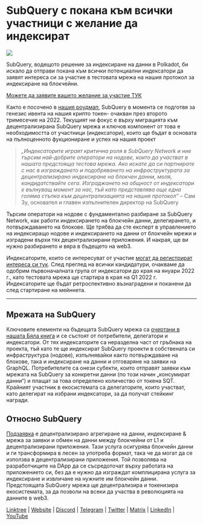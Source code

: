 # SubQuery с покана към всички участници с желание да индексират

![](https://miro.medium.com/max/1400/1*qa014uV1jHA2WTVhUadrdA.png)

SubQuery, водещото решение за индексиране на данни в Polkadot, би искало да отправи покана към всички потенциални индексатори да заявят интереса си за участие в тестовата мрежа на нашия протокол за индексиране на блокчейни.

[Можете да заявите вашето желание за участие ТУК](https://forms.gle/RyXyhb8T9Gxkwi7R9)

Както е посочено в [нашия роудмап](https://subquery.medium.com/subquery-releases-technical-roadmap-2a3a383c49b), SubQuery в момента се подготвя за генезис ивента на нашия крипто токен- очакван през второто тримесечие на 2022. Текущият ни фокус е върху миграцията към децентрализирана SubQuery мрежа и ключов компонент от това е необходимостта от участници (индексатори), които ще бъдат в основата на пълноценното фукциониране и успех на нашия проект

> _„Индексаторите играят критична роля в SubQuery Network и ние търсим най-добрите оператори на нодове, които да участват в нашата предстояща тестова мрежа. Ако искате да си партнирате с нас в изграждането и подобряването на инфраструктурата за децентрализирано индексиране на блокчен данни, моля, кандидатствайте сега. Изграджането на общност от индексатори е вълнуващ момент за нас, тъй като представлява още една голяма стъпка към децентрализацията на нашия протокол”_ – Сам Зу, основател и главен изпълнителен директор на SubQuery

Търсим оператори на нодове с фундаментално разбиране за SubQuery Network, как работи индексирането на блокчейн данни, делегирането, и потвърждаването на блокове. Ще трябва да сте експерт в управлението на индексиращо нодове и индексирането на данни от блокчейн мрежи и изградени върхи тях децентрализирани приложения. И накрая, ще ви нужно разбирането и вяра в бъдещето на web3.

Индексаторите, които се интересуват от участие [могат да регистрират интереса си тук](https://forms.gle/RyXyhb8T9Gxkwi7R9). След преглед на всички кандидатури, очакваме да одобрим първоначалната група от индексатори до края на януари 2022 г., като тестовата мрежа ще стартира в края на Q1 2022 г. Индексаторите ще бъдат ретроспективно възнаградени и поканени да след стартиране на мейннета.

---

## Мрежата на SubQuery

Ключовите елементи на  бъдещата SubQuery мрежа са [очертани в нашата Бяла книга](https://static.subquery.network/whitepaper.pdf) и се състоят от потребители, делегатори и индексатори. От тях индексаторите са неразделна част от гръбнака на проекта, тъй като те ще индексират SubQuery проекти в собствената си инфраструктура (нодове), изпълнявайки както потвърждаване на блокове, така и индексиране на данни и отговаряне на заявки на GraphQL. Потребителите са онези субекти, които отправят заявки към мрежата на SubQuery за конкретни данни (по този начин „консумират данни“) и плащат за това определено количество от токена SQT. Крайният участник в екосистемата са делегаторите, които участват, като делегират на избрани индексатори, за да получат стейкинг награди.

## Относно SubQuery

[Подзаявка](https://subquery.network/) е децентрализирано агрегиране на данни, индексиране & мрежа за заявки и обмен на данни между блокчейни от L1 и децентрализирани приложения. Тази услуга осигурява блокчейн данни и ги трансформира в лесен за употреба формат, така че да могат да се използва в децентрализирани приложения. Той позволява на разработчиците на DApp да се съсредоточат върху работата на приложението си, без да е нужно да изграждат комплицирана услуга за индексиране и извличане на нужните им блокчейн данни. Предстоящата SubQuery мрежа ще децентрализира и токенизира екосистемата, за да позволи на всеки да участва в революцията на данните в web3.

​​[Linktree](https://linktr.ee/subquerynetwork)  |  [Website](https://subquery.network/)  |  [Discord](https://discord.com/invite/78zg8aBSMG)  |  [Telegram](https://t.me/subquerynetwork)  |  [Twitter](https://twitter.com/subquerynetwork)  |  [Matrix](https://matrix.to/#/#subquery:matrix.org)  |  [LinkedIn](https://www.linkedin.com/company/subquery)  |  [YouTube](https://www.youtube.com/channel/UCi1a6NUUjegcLHDFLr7CqLw)

